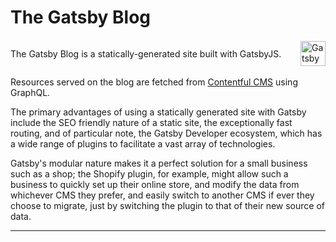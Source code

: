# The Gatsby Blog

<div style="display: flex; align-items: center; justify-content: space-between;">
  <p>
    The Gatsby Blog is a statically-generated site built with GatsbyJS.
  </p>
  <img  alt="Gatsby" src="https://www.gatsbyjs.com/Gatsby-Monogram.svg" width="40" />
</div>

Resources served on the blog are fetched from [Contentful CMS](https://www.contentful.com/) using GraphQL. 


The primary advantages of using a statically generated site with Gatsby include the SEO friendly nature of a static site, the exceptionally fast routing, and of particular note, the Gatsby Developer ecosystem, which has a wide range of plugins to facilitate a vast array of technologies.

Gatsby's modular nature makes it a perfect solution for a small business such as a shop; the Shopify plugin, for example, might allow such a business to quickly set up their online store, and modify the data from whichever CMS they prefer, and easily switch to another CMS if ever they choose to migrate, just by switching the plugin to that of their new source of data.

---

